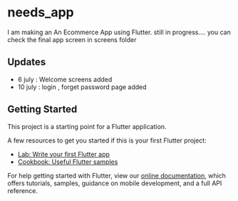 # needs_app

I am making an An Ecommerce App using Flutter.
still in progress....
you can check the final app screen in screens folder

## Updates
- 6 july : Welcome screens added
- 10 july : login , forget password page added

## Getting Started

This project is a starting point for a Flutter application.

A few resources to get you started if this is your first Flutter project:

- [Lab: Write your first Flutter app](https://flutter.dev/docs/get-started/codelab)
- [Cookbook: Useful Flutter samples](https://flutter.dev/docs/cookbook)

For help getting started with Flutter, view our
[online documentation](https://flutter.dev/docs), which offers tutorials,
samples, guidance on mobile development, and a full API reference.
